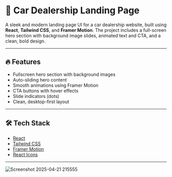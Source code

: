 # 🚗 Car Dealership Landing Page

A sleek and modern landing page UI for a car dealership website, built using **React**, **Tailwind CSS**, and **Framer Motion**. The project includes a full-screen hero section with background image slides, animated text and CTA, and a clean, bold design.

---

## 🔥 Features

- Fullscreen hero section with background images
- Auto-sliding hero content
- Smooth animations using Framer Motion
- CTA buttons with hover effects
- Slide indicators (dots)
- Clean, desktop-first layout

---

## 🛠️ Tech Stack

- [React](https://reactjs.org/)
- [Tailwind CSS](https://tailwindcss.com/)
- [Framer Motion](https://www.framer.com/motion/)
- [React Icons](https://react-icons.github.io/react-icons/)

---

![Screenshot 2025-04-21 215555](https://github.com/user-attachments/assets/64935398-3ae9-49dd-adcf-b8cd407df67e)

